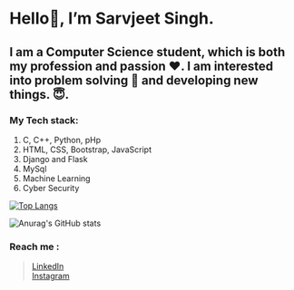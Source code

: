 # Hello👋, I’m Sarvjeet Singh.

## I am a Computer Science student, which is both my profession and passion :heart:. I am interested into problem solving :star2: and developing new things. :innocent:. 

### My Tech stack:
1. C, C++, Python, pHp
2. HTML, CSS, Bootstrap, JavaScript
3. Django and Flask
4. MySql
5. Machine Learning
6. Cyber Security

[![Top Langs](https://github-readme-stats.vercel.app/api/top-langs/?username=jeet4779&layout=compact)](https://github.com/anuraghazra/github-readme-stats)




![Anurag's GitHub stats](https://github-readme-stats.vercel.app/api?username=jeet4779&show_icons=true&theme=tokyonight)



### Reach me :
> [LinkedIn ](https://www.linkedin.com/in/sarvjeet-singh-6249551b7/) <br/>
> [Instagram](https://www.instagram.com/thespacesquad_/?hl=en)


<!---
jeet4779/jeet4779 is a ✨ special ✨ repository because its `README.md` (this file) appears on your GitHub profile.
You can click the Preview link to take a look at your changes.
--->

